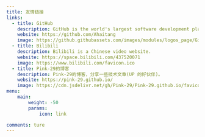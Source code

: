 ```yaml
---
title: 友情链接
links:
  - title: GitHub
    description: GitHub is the world's largest software development platform.
    website: https://github.com/Ahaitang
    image: https://github.githubassets.com/images/modules/logos_page/GitHub-Mark.png
  - title: Bilibili
    description: Bilibili is a Chinese video website.
    website: https://space.bilibili.com/437520071
    image: https://www.bilibili.com/favicon.ico
  - title: Pink-29的博客
    description: Pink-29的博客，分享一些技术文章(UP 的好伙伴)。
    website: https://pink-29.github.io/
    image: https://cdn.jsdelivr.net/gh/Pink-29/Pink-29.github.io/favicon.ico
menu:
    main: 
        weight: -50
        params:
            icon: link

comments: ture
---
```

